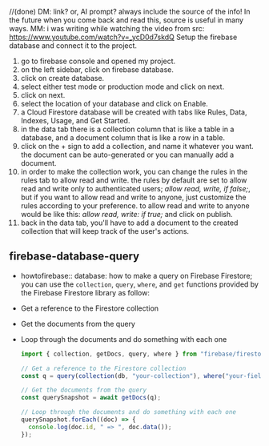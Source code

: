 //(done) DM: link? or, AI prompt? always include the source of the info! In the future when you come back and read this, source is useful in many ways.
MM: i was writing while watching the video from src: https://www.youtube.com/watch?v=_ycD0d7skdQ
Setup the firebase database and connect it to the project.
  1. go to firebase console and opened my project.
  2. on the left sidebar, click on firebase database.
  3. click on create database.
  4. select either test mode or production mode and click on next.
  5. click on next.
  6. select the location of your database and click on Enable.
  7. a Cloud Firestore database will be created with tabs like Rules, Data, Indexes, Usage, and Get Started.
  8. in the data tab there is a collection column that is like a table in a database, and a document column that is like a row in a table.
  9. click on the + sign to add a collection, and name it whatever you want. the document can be auto-generated or you can manually add a document.
  10. in order to make the collection work, you can change the rules in the rules tab to allow read and write. the rules by default are set to allow read and write only to authenticated users; *allow read, write, if false;*, but if you want to allow read and write to anyone, just customize the rules according to your preference. to allow read and write to anyone would be like this: *allow read, write: if true;* and click on publish.
  11. back in the data tab, you'll have to add a document to the created collection that will keep track of the user's actions.


## firebase-database-query
* howtofirebase:: database: how to make a query on Firebase Firestore; you can use the `collection`, `query`, `where`, and `get` functions provided by the Firebase Firestore library as follow: 
- Get a reference to the Firestore collection
- Get the documents from the query
- Loop through the documents and do something with each one

  ```js
  import { collection, getDocs, query, where } from "firebase/firestore"; 

  // Get a reference to the Firestore collection
  const q = query(collection(db, "your-collection"), where("your-field", "==", "your-value"));

  // Get the documents from the query
  const querySnapshot = await getDocs(q);

  // Loop through the documents and do something with each one
  querySnapshot.forEach((doc) => {
    console.log(doc.id, " => ", doc.data());
  });
  ```


 